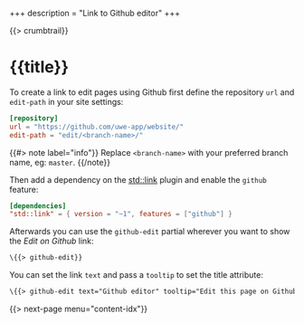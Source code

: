 +++
description = "Link to Github editor"
+++

{{> crumbtrail}}

# {{title}}

To create a link to edit pages using Github first define the repository `url` and `edit-path` in your site settings:

```toml
[repository]
url = "https://github.com/uwe-app/website/"
edit-path = "edit/<branch-name>/"
```

{{#> note label="info"}}
Replace `<branch-name>` with your preferred branch name, eg: `master`.
{{/note}}

Then add a dependency on the [std::link][] plugin and enable the `github` feature:

```toml
[dependencies]
"std::link" = { version = "~1", features = ["github"] }
```

Afterwards you can use the `github-edit` partial wherever you want to show the *Edit on Github* link:

```handlebars
\{{> github-edit}}
```

You can set the link `text` and pass a `tooltip` to set the title attribute:

```handlebars
\{{> github-edit text="Github editor" tooltip="Edit this page on Github"}}
```

{{> next-page menu="content-idx"}}

[std::link]: https://github.com/uwe-app/plugins/tree/master/std/link
